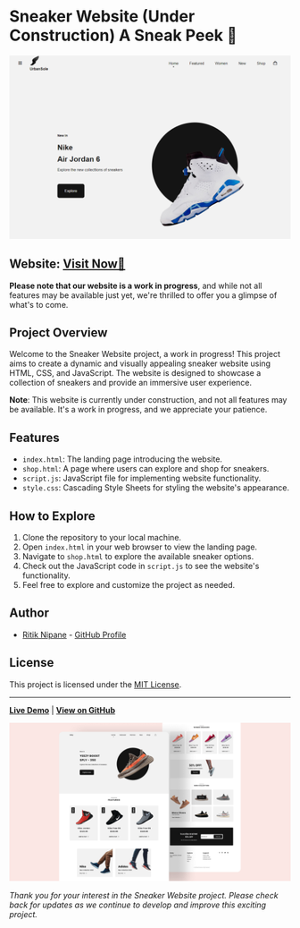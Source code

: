 # Sneaker Website (Under Construction) A Sneak Peek 👟

![Sneaker Website](sneaker.png)

<h2> Website: 
<a href="https://ritzykings.github.io/Sneaker_Website/shop.html">Visit Now🚀</a>
</h2> 

**Please note that our website is a work in progress**, and while not all features may be available just yet, we're thrilled to offer you a glimpse of what's to come.

## Project Overview
Welcome to the Sneaker Website project, a work in progress! This project aims to create a dynamic and visually appealing sneaker website using HTML, CSS, and JavaScript. The website is designed to showcase a collection of sneakers and provide an immersive user experience.

**Note**: This website is currently under construction, and not all features may be available. It's a work in progress, and we appreciate your patience.

## Features
- `index.html`: The landing page introducing the website.
- `shop.html`: A page where users can explore and shop for sneakers.
- `script.js`: JavaScript file for implementing website functionality.
- `style.css`: Cascading Style Sheets for styling the website's appearance.

## How to Explore
1. Clone the repository to your local machine.
2. Open `index.html` in your web browser to view the landing page.
3. Navigate to `shop.html` to explore the available sneaker options.
4. Check out the JavaScript code in `script.js` to see the website's functionality.
5. Feel free to explore and customize the project as needed.

## Author
- [Ritik Nipane](https://github.com/RitzyKingS) - [GitHub Profile](https://github.com/RitzyKingS)

## License
This project is licensed under the [MIT License](LICENSE.md).

---

**[Live Demo](https://ritzykings.github.io/Sneaker_Website/shop.html)** | **[View on GitHub](#github-link)**

![Sneaker Website](preview.png)

*Thank you for your interest in the Sneaker Website project. Please check back for updates as we continue to develop and improve this exciting project.*
